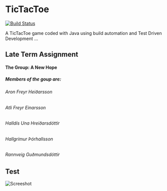 TicTacToe
=========
[![Build Status](https://travis-ci.org/ANewHope/TicTacToe.svg?branch=master)](https://travis-ci.org/ANewHope/TicTacToe)

A TicTacToe game coded with Java using build automation and Test Driven Development
...

Late Term Assignment
--------------------
#### The Group: A New Hope
##### Members of the goup are:
###### Aron Freyr Heiðarsson
###### Atli Freyr Einarsson
###### Halldís Una Hreiðarsdóttir
###### Hallgrímur Þórhallsson
###### Rannveig Guðmundsdóttir

Test
----
![Screeshot](http://handson.provocateuse.com/images/photos/nicolas_cage_04.jpg)
